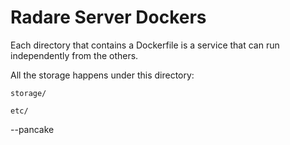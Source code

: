 Radare Server Dockers
=====================

Each directory that contains a Dockerfile is a service that can run independently
from the others.

All the storage happens under this directory:

	storage/

	etc/

--pancake
